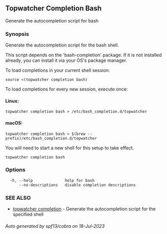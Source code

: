 ## Topwatcher Completion Bash

Generate the autocompletion script for bash

### Synopsis

Generate the autocompletion script for the bash shell.

This script depends on the 'bash-completion' package.
If it is not installed already, you can install it via your OS's package manager.

To load completions in your current shell session:

	source <(topwatcher completion bash)

To load completions for every new session, execute once:

#### Linux:

	topwatcher completion bash > /etc/bash_completion.d/topwatcher

#### macOS:

	topwatcher completion bash > $(brew --prefix)/etc/bash_completion.d/topwatcher

You will need to start a new shell for this setup to take effect.


```
topwatcher completion bash
```

### Options

```
  -h, --help              help for bash
      --no-descriptions   disable completion descriptions
```

### SEE ALSO

* [topwatcher completion](topwatcher_completion.md)	 - Generate the autocompletion script for the specified shell

###### Auto generated by spf13/cobra on 18-Jul-2023
